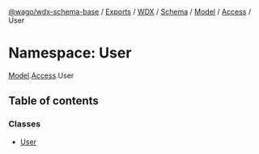 [@wago/wdx-schema-base](../README.md) / [Exports](../modules.md) / [WDX](WDX.md) / [Schema](WDX.Schema.md) / [Model](WDX.Schema.Model.md) / [Access](WDX.Schema.Model.Access.md) / User

# Namespace: User

[Model](WDX.Schema.Model.md).[Access](WDX.Schema.Model.Access.md).User

## Table of contents

### Classes

- [User](../classes/WDX.Schema.Model.Access.User.User.md)
